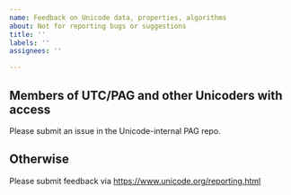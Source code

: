 ```yaml
---
name: Feedback on Unicode data, properties, algorithms
about: Not for reporting bugs or suggestions
title: ''
labels: ''
assignees: ''

---
```


## Members of UTC/PAG and other Unicoders with access
Please submit an issue in the Unicode-internal PAG repo.

## Otherwise
Please submit feedback via https://www.unicode.org/reporting.html
